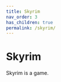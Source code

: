 ```yaml
---
title: Skyrim
nav_order: 3
has_children: true
permalink: /skyrim/
---
```

# Skyrim
Skyrim is a game.